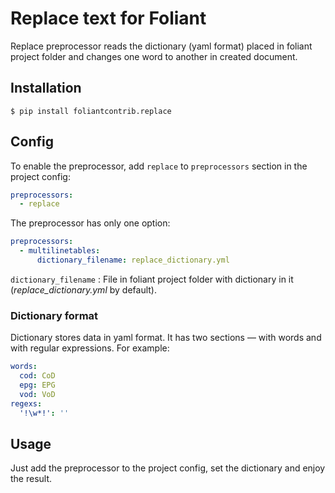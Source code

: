 # Replace text for Foliant

Replace preprocessor reads the dictionary (yaml format) placed in foliant project folder and changes one word to another in created document.


## Installation

```shell
$ pip install foliantcontrib.replace
```


## Config

To enable the preprocessor, add `replace` to `preprocessors` section in the project config:

```yaml
preprocessors:
  - replace
```

The preprocessor has only one option:

```yaml
preprocessors:
  - multilinetables:
      dictionary_filename: replace_dictionary.yml
```

`dictionary_filename`
:   File in foliant project folder with dictionary in it (*replace_dictionary.yml* by default).

### Dictionary format

Dictionary stores data in yaml format. It has two sections — with words and with regular expressions. For example:

```yaml
words:
  cod: CoD
  epg: EPG
  vod: VoD
regexs:
  '!\w*!': ''
```


## Usage

Just add the preprocessor to the project config, set the dictionary and enjoy the result.
